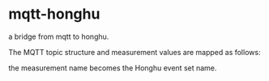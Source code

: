 # mqtt-honghu
a bridge from mqtt to honghu.

The MQTT topic structure and measurement values are mapped as follows:

the measurement name becomes the Honghu event set name.